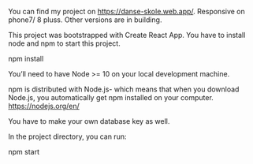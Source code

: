 You can find my project on https://danse-skole.web.app/. Responsive on phone7/ 8 pluss. Other versions are in building.

This project was bootstrapped with Create React App. You have to install node and npm to start this project.

npm install

You’ll need to have Node >= 10 on your local development machine.

npm is distributed with Node.js- which means that when you download Node.js, you automatically get npm installed on your computer. https://nodejs.org/en/

You have to make your own database key as well.

In the project directory, you can run:

npm start


